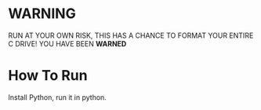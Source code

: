 # WARNING
RUN AT YOUR OWN RISK, THIS HAS A CHANCE TO FORMAT YOUR ENTIRE C DRIVE!
YOU HAVE BEEN **WARNED**




# How To Run
Install Python, run it in python.
